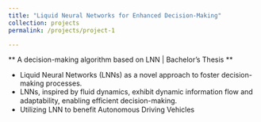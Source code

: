 ```yaml
---
title: "Liquid Neural Networks for Enhanced Decision-Making"
collection: projects
permalink: /projects/project-1

---
```


** A decision-making algorithm based on LNN | Bachelor’s Thesis **


 - Liquid Neural Networks (LNNs) as a novel approach to foster decision-making processes.
- LNNs, inspired by fluid dynamics, exhibit dynamic information flow and adaptability, enabling eﬀicient decision-making.
- Utilizing LNN to benefit Autonomous Driving Vehicles